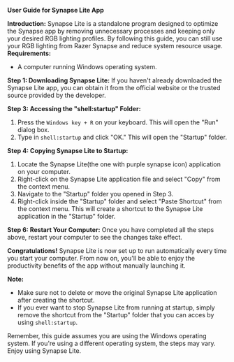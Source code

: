 **User Guide for Synapse Lite App**

**Introduction:**
Synapse Lite is a standalone program designed to optimize the Synapse app by removing unnecessary processes and keeping only your desired RGB lighting profiles. By following this guide, you can still use your RGB lighting from Razer Synapse and reduce system resource usage.
**Requirements:**

- A computer running Windows operating system.

**Step 1: Downloading Synapse Lite:**
If you haven't already downloaded the Synapse Lite app, you can obtain it from the official website or the trusted source provided by the developer.

**Step 3: Accessing the "shell:startup" Folder:**

1. Press the `Windows key + R` on your keyboard. This will open the "Run" dialog box.
2. Type in `shell:startup` and click "OK." This will open the "Startup" folder.

**Step 4: Copying Synapse Lite to Startup:**

1. Locate the Synapse Lite(the one with purple synapse icon) application on your computer.
2. Right-click on the Synapse Lite application file and select "Copy" from the context menu.
3. Navigate to the "Startup" folder you opened in Step 3.
4. Right-click inside the "Startup" folder and select "Paste Shortcut" from the context menu. This will create a shortcut to the Synapse Lite application in the "Startup" folder.

**Step 6: Restart Your Computer:**
Once you have completed all the steps above, restart your computer to see the changes take effect.

**Congratulations!**
Synapse Lite is now set up to run automatically every time you start your computer. From now on, you'll be able to enjoy the productivity benefits of the app without manually launching it.

**Note:**

- Make sure not to delete or move the original Synapse Lite application after creating the shortcut.
- If you ever want to stop Synapse Lite from running at startup, simply remove the shortcut from the "Startup" folder that you can acces by using `shell:startup`.

Remember, this guide assumes you are using the Windows operating system. If you're using a different operating system, the steps may vary. Enjoy using Synapse Lite.
